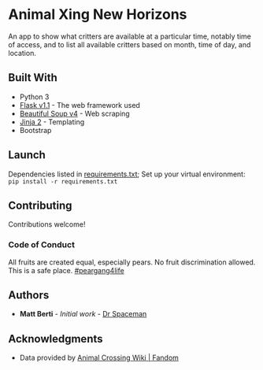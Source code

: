 # Animal Xing New Horizons

An app to show what critters are available at a particular time, notably time of access, and to list all available critters based on month, time of day, and location.

## Built With

* Python 3
* [Flask v1.1](https://flask.palletsprojects.com/en/1.1.x/) - The web framework used
* [Beautiful Soup v4](https://www.crummy.com/software/BeautifulSoup/bs4/doc/) - Web scraping
* [Jinja 2](https://jinja.palletsprojects.com/en/2.11.x/) - Templating
* Bootstrap

## Launch

Dependencies listed in [requirements.txt](requirements.txt); Set up your virtual environment: `pip install -r requirements.txt`

## Contributing

Contributions welcome!

### Code of Conduct

All fruits are created equal, especially pears. No fruit discrimination allowed. This is a safe place. [#peargang4life](https://twitter.com/hashtag/peargang)

## Authors

* **Matt Berti** - *Initial work* - [Dr Spaceman](https://github.com/dr-spaceman)

## Acknowledgments

* Data provided by [Animal Crossing Wiki | Fandom](https://animalcrossing.fandom.com/wiki/Animal_Crossing_Wiki) 
